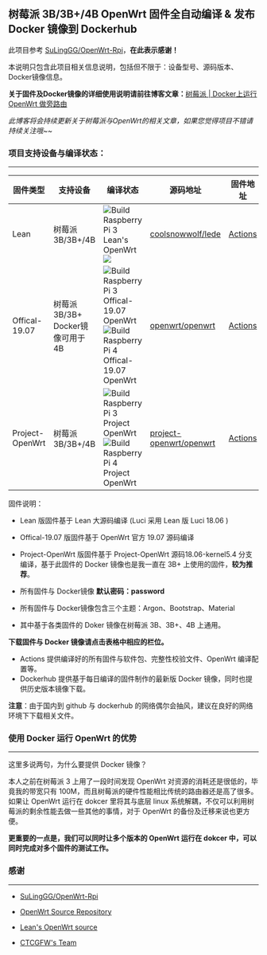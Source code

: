 ## 树莓派 3B/3B+/4B OpenWrt 固件全自动编译 & 发布 Docker 镜像到 Dockerhub 



此项目参考 [SuLingGG/OpenWrt-Rpi](https://github.com/SuLingGG/OpenWrt-Rpi)，**在此表示感谢！**

本说明只包含此项目相关信息说明，包括但不限于：设备型号、源码版本、Docker镜像信息。

**关于固件及Docker镜像的详细使用说明请前往博客文章：**[树莓派 | Docker上运行 OpenWrt 做旁路由](https://blog.sillyson.com/archives/7.html)

*此博客将会持续更新关于树莓派与OpenWrt的相关文章，如果您觉得项目不错请持续关注哦~~*

### 项目支持设备与编译状态：

---

| 固件类型        | 支持设备                              | 编译状态                                                     | 源码地址                                                     | 固件地址                                                     | Docker 镜像地址                                     |
| --------------- | ------------------------------------- | ------------------------------------------------------------ | ------------------------------------------------------------ | ------------------------------------------------------------ | --------------------------------------------------- |
| Lean            | 树莓派 3B/3B+/4B                      | ![Build Raspberry Pi 3 Lean's OpenWrt](https://github.com/scenerycm/OpenWrt-Raspi/workflows/Build%20Raspberry%20Pi%203%20Lean's%20OpenWrt/badge.svg)![](https://github.com/scenerycm/OpenWrt-Raspi/workflows/Build%20Raspberry%20Pi%204%20Lean's%20OpenWrt/badge.svg) | [coolsnowwolf/lede](https://github.com/coolsnowwolf/lede)    | [Actions](https://github.com/scenerycm/OpenWrt-Raspi/actions) | [Dockerhub](https://hub.docker.com/u/scenerycmopen) |
| Offical-19.07   | 树莓派 3B/3B+<br />Docker镜像可用于4B | ![Build Raspberry Pi 3 Offical-19.07 OpenWrt](https://github.com/scenerycm/OpenWrt-Raspi/workflows/Build%20Raspberry%20Pi%203%20Offical-19.07%20OpenWrt/badge.svg)![Build Raspberry Pi 4 Offical-19.07 OpenWrt](https://github.com/scenerycm/OpenWrt-Raspi/workflows/Build%20Raspberry%20Pi%204%20Offical-19.07%20OpenWrt/badge.svg) | [openwrt/openwrt](https://github.com/openwrt/openwrt/tree/openwrt-19.07) | [Actions](https://github.com/scenerycm/OpenWrt-Raspi/actions) | [Dockerhub](https://hub.docker.com/u/scenerycmopen) |
| Project-OpenWrt | 树莓派 3B/3B+/4B                      | ![Build Raspberry Pi 3 Project OpenWrt](https://github.com/scenerycm/OpenWrt-Raspi/workflows/Build%20Raspberry%20Pi%203%20Project%20OpenWrt/badge.svg)![Build Raspberry Pi 4 Project OpenWrt](https://github.com/scenerycm/OpenWrt-Raspi/workflows/Build%20Raspberry%20Pi%204%20Project%20OpenWrt/badge.svg) | [project-openwrt/openwrt](https://github.com/project-openwrt/openwrt/tree/18.06-kernel5.4) | [Actions](https://github.com/scenerycm/OpenWrt-Raspi/actions) | [Dockerhub](https://hub.docker.com/u/scenerycmopen) |

固件说明：

- Lean 版固件基于 Lean 大源码编译 (Luci 采用 Lean 版 Luci 18.06 )
- Offical-19.07 版固件基于 OpenWrt 官方 19.07 源码编译
- Project-OpenWrt 版固件基于 Project-OpenWrt 源码18.06-kernel5.4 分支编译，基于此固件的 Docker 镜像也是我一直在 3B+ 上使用的固件，**较为推荐**。
- 所有固件与 Docker镜像 **默认密码：password**
- 所有固件与 Docker镜像包含三个主题：Argon、Bootstrap、Material

- 其中基于各类固件的 Doker 镜像在树莓派 3B、3B+、4B 上通用。

**下载固件与 Docker 镜像请点击表格中相应的栏位。**

- Actions 提供编译好的所有固件与软件包、完整性校验文件、OpenWrt 编译配置等。
- Dockerhub 提供基于每日编译的固件制作的最新版 Docker 镜像，同时也提供历史版本镜像下载。

**注意**：由于国内到 github 与 dockerhub 的网络偶尔会抽风，建议在良好的网络环境下下载相关文件。

### 使用 Docker 运行 OpenWrt 的优势

---

这里多说两句，为什么要提供 Docker 镜像？

本人之前在树莓派 3 上用了一段时间发现 Open­Wrt 对资源的消耗还是很低的，毕竟我的带宽只有 100M，而且树莓派的硬件性能相比传统的路由器还是高了很多。如果让 Open­Wrt 运行在 dokcer 里将其与底层 linux 系统解耦，不仅可以利用树莓派的剩余性能去做一些其他的事情，对于 Open­Wrt 的备份及迁移来说也更方便。

**更重要的一点是，我们可以同时让多个版本的 Open­Wrt 运行在 dokcer 中，可以同时完成对多个固件的测试工作。**

### 感谢

---

- [SuLingGG/OpenWrt-Rpi](https://github.com/SuLingGG/OpenWrt-Rpi)

- [OpenWrt Source Repository](https://github.com/openwrt/openwrt/)

- [Lean's OpenWrt source](https://github.com/coolsnowwolf/lede)

- [CTCGFW's Team](https://github.com/project-openwrt)
